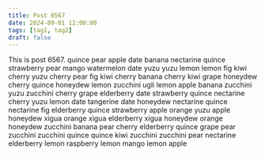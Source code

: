 ```yaml
---
title: Post 6567
date: 2024-09-01 12:00:00
tags: [tag1, tag2]
draft: false
---
```

This is post 6567.
quince
pear
apple
date
banana
nectarine
quince
strawberry
pear
mango
watermelon
date
yuzu
yuzu
lemon
lemon
fig
kiwi
cherry
yuzu
cherry
pear
fig
kiwi
cherry
banana
cherry
kiwi
grape
honeydew
cherry
quince
honeydew
lemon
zucchini
ugli
lemon
apple
banana
zucchini
yuzu
zucchini
cherry
grape
elderberry
date
strawberry
quince
nectarine
cherry
yuzu
lemon
date
tangerine
date
honeydew
nectarine
quince
nectarine
fig
elderberry
quince
strawberry
apple
orange
yuzu
apple
honeydew
xigua
orange
xigua
elderberry
xigua
honeydew
orange
honeydew
zucchini
banana
pear
cherry
elderberry
quince
grape
pear
zucchini
zucchini
quince
quince
kiwi
zucchini
zucchini
pear
nectarine
elderberry
lemon
raspberry
lemon
mango
lemon
apple
